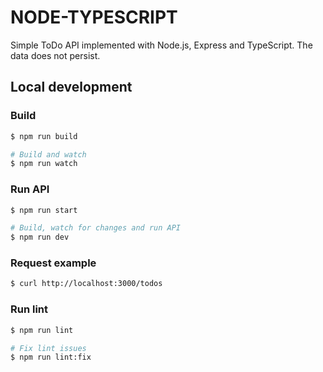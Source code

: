# NODE-TYPESCRIPT

Simple ToDo API implemented with Node.js, Express and TypeScript. The data does not persist. 

## Local development

### Build

```bash
$ npm run build

# Build and watch 
$ npm run watch
```
### Run API

```bash
$ npm run start

# Build, watch for changes and run API
$ npm run dev
```

### Request example

```bash
$ curl http://localhost:3000/todos
```

### Run lint

```bash
$ npm run lint

# Fix lint issues
$ npm run lint:fix
```
